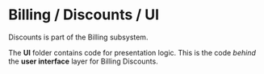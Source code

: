 # Billing / Discounts / UI

Discounts is part of the Billing subsystem.
  
The **UI** folder contains code for presentation logic. This is the code *behind* the **user interface** layer for Billing Discounts.
